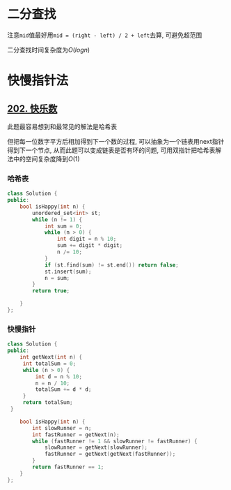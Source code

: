 # 二分查找

注意`mid`值最好用`mid = (right - left) / 2 + left`去算, 可避免超范围

二分查找时间复杂度为$O(logn)$



# 快慢指针法

## [202. 快乐数](https://leetcode-cn.com/problems/happy-number/)

此题最容易想到和最常见的解法是哈希表

但把每一位数字平方后相加得到下一个数的过程, 可以抽象为一个链表用next指针得到下一个节点, 从而此题可以变成链表是否有环的问题, 可用双指针把哈希表解法中的空间复杂度降到$O(1)$

### 哈希表

```C++
class Solution {
public:
    bool isHappy(int n) {
        unordered_set<int> st;
        while (n != 1) {
            int sum = 0;
            while (n > 0) {
                int digit = n % 10;
                sum += digit * digit;
                n /= 10;
            }
            if (st.find(sum) != st.end()) return false;
            st.insert(sum);
            n = sum;
        }
        return true;

    }
};
```

### 快慢指针

```C++
class Solution {
public:
    int getNext(int n) {
     int totalSum = 0;
     while (n > 0) {
         int d = n % 10;
         n = n / 10;
         totalSum += d * d;
     }
     return totalSum;
 }

    bool isHappy(int n) {
        int slowRunner = n;
        int fastRunner = getNext(n);
        while (fastRunner != 1 && slowRunner != fastRunner) {
            slowRunner = getNext(slowRunner);
            fastRunner = getNext(getNext(fastRunner));
        }
        return fastRunner == 1;
    }
};
```

